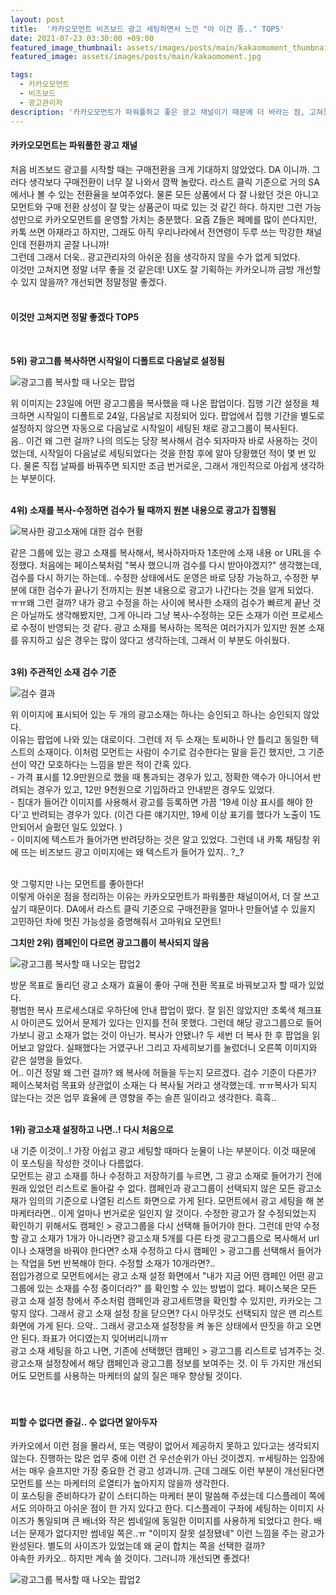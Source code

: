 ```yaml
---
layout: post
title:  '카카오모먼트 비즈보드 광고 세팅하면서 느낀 "아 이건 좀.." TOP5'
date: 2021-07-23 03:30:00 +09:00
featured_image_thumbnail: assets/images/posts/main/kakaomoment_thumbnail.jpg
featured_image: assets/images/posts/main/kakaomoment.jpg

tags:
  - 카카오모먼트
  - 비즈보드
  - 광고관리자
description: '카카오모먼트가 파워풀하고 좋은 광고 채널이기 때문에 더 바라는 점, 고쳐졌으면 좋겠는 점!'
---
```


#### 카카오모먼트는 파워풀한 광고 채널

처음 비즈보드 광고를 시작할 때는 구매전환을 크게 기대하지 않았었다. DA 이니까. 그러다 생각보다 구매전환이 너무 잘 나와서 깜짝 놀랐다. 라스트 클릭 기준으로 거의 SA 에서나 볼 수 있는 전환율을 보여주었다. 물론 모든 상품에서 다 잘 나왔던 것은 아니고 모먼트와 구매 전환 상성이 잘 맞는 상품군이 따로 있는 것 같긴 하다. 하지만 그런 가능성만으로 카카오모먼트를 운영할 가치는 충분했다. 요즘 Z들은 페메를 많이 쓴다지만, 카톡 쓰면 아재라고 하지만, 그래도 아직 우리나라에서 전연령이 두루 쓰는 막강한 채널인데 전환까지 곧잘 나니까!  
그런데 그래서 더욱.. 광고관리자의 아쉬운 점을 생각하지 않을 수가 없게 되었다.  
이것만 고쳐지면 정말 너무 좋을 것 같은데! UX도 잘 기획하는 카카오니까 금방 개선할 수 있지 않을까? 개선되면 정말정말 좋겠다.
<br/>
<br/>

#### 이것만 고쳐지면 정말 좋겠다 TOP5  
<br/>

**5위\) 광고그룹 복사하면 시작일이 디폴트로 다음날로 설정됨**  

![광고그룹 복사할 때 나오는 팝업](assets/images/posts/content/kakao-date.JPG)

위 이미지는 23일에 어떤 광고그룹을 복사했을 때 나온 팝업이다. 집행 기간 설정을 체크하면 시작일이 디폴트로 24일, 다음날로 지정되어 있다. 팝업에서 집행 기간을 별도로 설정하지 않으면 자동으로 다음날로 시작일이 세팅된 채로 광고그룹이 복사된다.   
음.. 이건 왜 그런 걸까? 나의 의도는 당장 복사해서 검수 되자마자 바로 사용하는 것이었는데, 시작일이 다음날로 세팅되었다는 것을 한참 후에 알아 당황했던 적이 몇 번 있다. 물론 직접 날짜를 바꿔주면 되지만 조금 번거로운, 그래서 개인적으로 아쉽게 생각하는 부분이다.     
<br/>

**4위\) 소재를 복사-수정하면 검수가 될 때까지 원본 내용으로 광고가 집행됨**  

![복사한 광고소재에 대한 검수 현황](assets/images/posts/content/kakao-copy.JPG)

같은 그룹에 있는 광고 소재를 복사해서, 복사하자마자 1초만에 소재 내용 or URL을 수정했다. 처음에는 페이스북처럼 \"복사 했으니까 검수를 다시 받아야겠지?\" 생각했는데, 검수를 다시 하기는 하는데.. 수정한 상태에서도 운영은 바로 당장 가능하고, 수정한 부분에 대한 검수가 끝나기 전까지는 원본 내용으로 광고가 나간다는 것을 알게 되었다.  
ㅠㅠ왜 그런 걸까? 내가 광고 수정을 하는 사이에 복사한 소재의 검수가 빠르게 끝난 것은 아닐까도 생각해봤지만, 그게 아니라 그냥 복사-수정하는 모든 소재가 이런 프로세스로 수정이 반영되는 것 같다. 광고 소재를 복사하는 목적은 여러가지가 있지만 원본 소재를 유지하고 싶은 경우는 많이 않다고 생각하는데, 그래서 이 부분도 아쉬웠다.   
<br/>

**3위\) 주관적인 소재 검수 기준**  

![검수 결과](assets/images/posts/content/kakao-confirm.JPG)

위 이미지에 표시되어 있는 두 개의 광고소재는 하나는 승인되고 하나는 승인되지 않았다.   
이유는 팝업에 나와 있는 대로이다. 그런데 저 두 소재는 토씨하나 안 틀리고 동일한 텍스트의 소재이다. 이처럼 모먼트는 사람이 수기로 검수한다는 말을 듣긴 했지만, 그 기준선이 약간 모호하다는 느낌을 받은 적이 간혹 있다.  
  \- 가격 표시를 12.9만원으로 했을 때 통과되는 경우가 있고, 정확한 액수가 아니어서 반려되는 경우가 있고, 12만 9천원으로 기입하라고 안내받은 경우도 있었다.  
  \- 침대가 들어간 이미지를 사용해서 광고를 등록하면 가끔 \'19세 이상 표시를 해야 한다\'고 반려되는 경우가 있다. \(이건 다른 얘기지만, 19세 이상 표기를 했다가 노출이 1도 안되어서 슬펐던 일도 있었다. \)  
  \- 이미지에 텍스트가 들어가면 반려당하는 것은 알고 있었다. 그런데 내 카톡 채팅창 위에 뜨는 비즈보드 광고 이미지에는 왜 텍스트가 들어가 있지.. ?\_?
  <br/>
  <br/>

앗 그렇지만 나는 모먼트를 좋아한다!   
이렇게 아쉬운 점을 정리하는 이유는 카카오모먼트가 파워풀한 채널이어서, 더 잘 쓰고 싶기 때문이다. DA에서 라스트 클릭 기준으로 구매전환을 얼마나 만들어낼 수 있을지 고민하던 차에 멋진 가능성을 증명해줘서 고마워요 모먼트!
<br/>

**그치만 2위\) 캠페인이 다르면 광고그룹이 복사되지 않음**  

![광고그룹 복사할 때 나오는 팝업2](assets/images/posts/content/kakao-no.JPG)

방문 목표로 돌리던 광고 소재가 효율이 좋아 구매 전환 목표로 바꿔보고자 할 때가 있었다.   
평범한 복사 프로세스대로 우하단에 안내 팝업이 떴다. 잘 읽진 않았지만 초록색 체크표시 아이콘도 있어서 문제가 있다는 인지를 전혀 못했다. 그런데 해당 광고그룹으로 들어가보니 광고 소재가 없는 것이 아닌가. 복사가 안됐나? 두 세번 더 복사 한 후 팝업을 읽어보고 알았다. 실패했다는 거였구나! 그리고 자세히보기를 눌렀더니 오른쪽 이미지와 같은 설명을 들었다.   
어.. 이건 정말 왜 그런 걸까? 왜 복사에 허들을 두는지 모르겠다. 검수 기준이 다른가? 페이스북처럼 목표와 상관없이 소재는 다 복사될 거라고 생각했는데. ㅠㅠ복사가 되지 않는다는 것은 업무 효율에 큰 영향을 주는 슬픈 일이라고 생각한다. 흑흑..  
  <br/>

**1위\) 광고소재 설정하고 나면..! 다시 처음으로**  

내 기준 이것이..! 가장 아쉽고 광고 세팅할 때마다 눈물이 나는 부분이다. 이것 때문에 이 포스팅을 작성한 것이나 다름없다.  
모먼트는 광고 소재를 하나 수정하고 저장하기를 누르면, 그 광고 소재로 들어가기 전에 원래 있었던 리스트로 돌아갈 수 없다. 캠페인과 광고그룹이 선택되지 않은 모든 광고소재가 임의의 기준으로 나열된 리스트 화면으로 가게 된다. 모먼트에서 광고 세팅을 해 본 마케터라면.. 이게 얼마나 번거로운 일인지 알 것이다. 수정한 광고가 잘 수정되었는지 확인하기 위해서도 캠페인 > 광고그룹을 다시 선택해 들어가야 한다. 그런데 만약 수정할 광고 소재가 1개가 아니라면? 광고소재 5개를 다른 타겟 광고그룹으로 복사해서 url이나 소재명을 바꿔야 한다면? 소재 수정하고 다시 캠페인 > 광고그룹 선택해서 들어가는 작업을 5번 반복해야 한다. 수정할 소재가 10개라면?..   
점입가경으로 모먼트에서는 광고 소재 설정 화면에서 \"내가 지금 어떤 캠페인 어떤 광고그룹에 있는 소재를 수정 중이더라?\" 를 확인할 수 있는 방법이 없다. 페이스북은 모든 광고 소재 설정 창에서 주소처럼 캠페인과 광고세트명을 확인할 수 있지만, 카카오는 그렇지 않다. 그래서 광고 소재 설정 창을 닫으면? 다시 아무것도 선택되지 않은 맨 리스트 화면에 가게 된다. 으악.. 그래서 광고소재 설정창을 켜 놓은 상태에서 딴짓을 하고 오면 안 된다. 좌표가 어디였는지 잊어버리니까ㅠ  
광고 소재 세팅을 하고 나면, 기존에 선택했던 캠페인 > 광고그룹 리스트로 넘겨주는 것. 광고소재 설정창에서 해당 캠페인과 광고그룹 정보를 보여주는 것. 이 두 가지만 개선되어도 모먼트를 사용하는 마케터의 삶의 질은 매우 향상될 것이다.   
<br/>
<br/>

#### 피할 수 없다면 즐길.. 수 없다면 알아두자

카카오에서 이런 점을 몰라서, 또는 역량이 없어서 제공하지 못하고 있다고는 생각되지 않는다. 진행하는 많은 업무 중에 이런 건 우선순위가 아닌 것이겠지. ㅠ세팅하는 입장에서는 매우 슬프지만 가장 중요한 건 광고 성과니까. 근데 그래도 이런 부분이 개선된다면 모먼트를 쓰는 마케터의 로열티가 높아지지 않을까 생각한다.  
이 포스팅을 준비하다가 같이 스터디하는 마케터 분이 말씀해 주셨는데 디스플레이 쪽에서도 의아하고 아쉬운 점이 한 가지 있다고 한다. 디스플레이 구좌에 세팅하는 이미지 사이즈가 통일되며 큰 배너와 작은 썸네일에 동일한 이미지를 사용하게 되었다고 한다. 배너는 문제가 없다지만 썸네일 쪽은..ㅠ \"이미지 잘못 설정됐네\" 이런 느낌을 주는 광고가 완성된다. 별도의 사이즈가 있었는데 왜 굳이 합치는 쪽을 선택한 걸까?   
야속한 카카오.. 하지만 계속 쓸 것이다. 그러니까 개선되면 좋겠다!

![광고그룹 복사할 때 나오는 팝업2](assets/images/posts/content/kakao-image.JPG)
<br/>
<br/>
